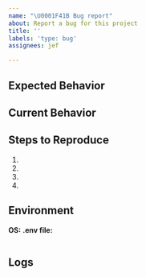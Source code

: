 ```yaml
---
name: "\U0001F41B Bug report"
about: Report a bug for this project
title: ''
labels: 'type: bug'
assignees: jef

---
```


## Expected Behavior

<!--- Tell us what should happen -->

## Current Behavior

<!--- Tell us what happens instead of the expected behavior -->

## Steps to Reproduce

<!--- Provide a link to a live example, or an unambiguous set of steps to -->
<!--- reproduce this bug. Include code to reproduce, if relevant -->
1.
2.
3.
4.

## Environment

**OS:**
**.env file:**

```dotenv

```

## Logs

<!--- Provide a brief log -->

